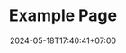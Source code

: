 ---
weight: 999
title: "Example Page"
description: ""
icon: "article"
date: "2024-05-18T17:40:41+07:00"
lastmod: "2024-05-18T17:40:41+07:00"
draft: false
toc: true
---